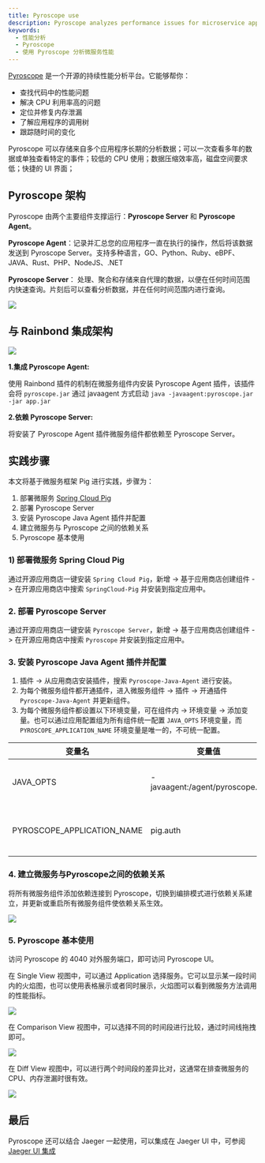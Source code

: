 ```yaml
---
title: Pyroscope use
description: Pyroscope analyzes performance issues for microservice applications on Rainbond.
keywords:
  - 性能分析
  - Pyroscope
  - 使用 Pyroscope 分析微服务性能
---
```


[Pyroscope](https://pyroscope.io/) 是一个开源的持续性能分析平台。它能够帮你：

- 查找代码中的性能问题
- 解决 CPU 利用率高的问题
- 定位并修复内存泄漏
- 了解应用程序的调用树
- 跟踪随时间的变化

Pyroscope 可以存储来自多个应用程序长期的分析数据；可以一次查看多年的数据或单独查看特定的事件；较低的 CPU 使用；数据压缩效率高，磁盘空间要求低；快捷的 UI 界面；

## Pyroscope 架构

Pyroscope 由两个主要组件支撑运行：**Pyroscope Server** 和 **Pyroscope Agent**。

**Pyroscope Agent**：记录并汇总您的应用程序一直在执行的操作，然后将该数据发送到 Pyroscope Server。支持多种语言，GO、Python、Ruby、eBPF、JAVA、Rust、PHP、NodeJS、.NET

**Pyroscope Server**： 处理、聚合和存储来自代理的数据，以便在任何时间范围内快速查询。片刻后可以查看分析数据，并在任何时间范围内进行查询。

![](https://static.goodrain.com/wechat/pyroscope/1.png)

## 与 Rainbond 集成架构

![](https://static.goodrain.com/wechat/pyroscope/2.png)

**1.集成 Pyroscope Agent:**

使用 Rainbond 插件的机制在微服务组件内安装 Pyroscope Agent 插件，该插件会将 `pyroscope.jar` 通过 javaagent 方式启动 `java -javaagent:pyroscope.jar -jar app.jar`

**2.依赖 Pyroscope Server:**

将安装了 Pyroscope Agent 插件微服务组件都依赖至 Pyroscope Server。

## 实践步骤

本文将基于微服务框架 Pig 进行实践，步骤为：

1. 部署微服务 [Spring Cloud Pig](/docs/micro-service/example/pig)
2. 部署 Pyroscope Server
3. 安装 Pyroscope Java Agent 插件并配置
4. 建立微服务与 Pyroscope 之间的依赖关系
5. Pyroscope 基本使用

### 1) 部署微服务 Spring Cloud Pig

通过开源应用商店一键安装 `Spring Cloud Pig`，新增 -> 基于应用商店创建组件 -> 在开源应用商店中搜索 `SpringCloud-Pig` 并安装到指定应用中。

### 2. 部署 Pyroscope Server

通过开源应用商店一键安装 `Pyroscope Server`，新增 -> 基于应用商店创建组件 -> 在开源应用商店中搜索 `Pyroscope` 并安装到指定应用中。

### 3. 安装 Pyroscope Java Agent 插件并配置

1. 插件 -> 从应用商店安装插件，搜索 `Pyroscope-Java-Agent` 进行安装。
2. 为每个微服务组件都开通插件，进入微服务组件 -> 插件 -> 开通插件 `Pyroscope-Java-Agent` 并更新组件。
3. 为每个微服务组件都设置以下环境变量，可在组件内 -> 环境变量 -> 添加变量。也可以通过应用配置组为所有组件统一配置 `JAVA_OPTS` 环境变量，而 `PYROSCOPE_APPLICATION_NAME` 环境变量是唯一的，不可统一配置。

| 变量名                                                                  | 变量值                                                             | 说明              |
| -------------------------------------------------------------------- | --------------------------------------------------------------- | --------------- |
| JAVA_OPTS                                       | -javaagent:/agent/pyroscope.jar | Java agent 启动参数 |
| PYROSCOPE_APPLICATION_NAME | pig.auth                                        | 微服务模块名称         |

### 4. 建立微服务与Pyroscope之间的依赖关系

将所有微服务组件添加依赖连接到 Pyroscope，切换到编排模式进行依赖关系建立，并更新或重启所有微服务组件使依赖关系生效。

![](https://static.goodrain.com/wechat/pyroscope/8.png)

### 5. Pyroscope 基本使用

访问 Pyroscope 的 4040 对外服务端口，即可访问 Pyroscope UI。

在 Single View 视图中，可以通过 Application 选择服务。它可以显示某一段时间内的火焰图，也可以使用表格展示或者同时展示，火焰图可以看到微服务方法调用的性能指标。

![](https://static.goodrain.com/wechat/pyroscope/9.png)

在 Comparison View 视图中，可以选择不同的时间段进行比较，通过时间线拖拽即可。

![](https://static.goodrain.com/wechat/pyroscope/10.png)

在 Diff View 视图中，可以进行两个时间段的差异比对，这通常在排查微服务的CPU、内存泄漏时很有效。

![](https://static.goodrain.com/wechat/pyroscope/11.png)

## 最后

Pyroscope 还可以结合 Jaeger 一起使用，可以集成在 Jaeger UI 中，可参阅 [Jaeger UI 集成](https://github.com/pyroscope-io/jaeger-ui)
